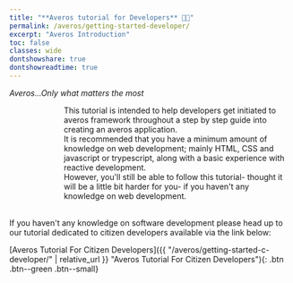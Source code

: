 ```yaml
---
title: "**Averos tutorial for Developers** 🧑‍💻"
permalink: /averos/getting-started-developer/
excerpt: "Averos Introduction"
toc: false
classes: wide
dontshowshare: true
dontshowreadtime: true
---
```

_Averos...Only what matters the most_

<div style="display: flex;">
    <div style="width: 22em;" align="center">
        <div id="averos-anim"></div>
    </div>
        This tutorial is intended to help developers get initiated to averos framework throughout a step by step guide into creating an averos application.<br/>
        It is recommended that you have a minimum amount of knowledge on web development; mainly HTML, CSS and javascript or trypescript, along with a basic experience with reactive development.<br/>
        However, you'll still be able to follow this tutorial- thought it will be a little bit harder for you- if you haven't any knowledge on web development.
</div>


<br/>

If you haven't any knowledge on software development please head up to our tutorial dedicated to citizen developers available via the link below:

[Averos Tutorial For Citizen Developers]({{ "/averos/getting-started-c-developer/" | relative_url }} "Averos Tutorial For Citizen Developers"){: .btn .btn--green .btn--small}
